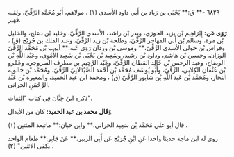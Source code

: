 ٦٨٢٩ -** ق:** يَحْيَى بن زياد بن أَبي داود الأسدي (١) ، مولاهم، أَبُو مُحَمَّد الرَّقِّيّ، ولقبه فهير.

**رَوَى عَن:** إِبْرَاهِيم بْن يزيد الخوزي، وبدر بْن راشد، الأسدي الرَّقِّيّ، وخليد بْن دعلج، والخليل بْن مرة، وسالم بْن أَبي المهاجر الرَّقِّيّ، وطلحة بْن زيد الرَّقِّيّ، وعبد الملك بن جُرَيْج (ق) ، وفراس بْن خولي الأسدي الرَّقِّيّ،** وموسى بْن وردان رَوَى عَنه:** أيوب بْن مُحَمَّد الرَّقِّيّ الوزان، وحسين بْن هاشم، وداود بْن رشيد، وسَعِيد بْن يَحْيَى بْن سَعِيد الأُمَوِي، وعَبْد اللَّهِ بْن الوضاح، وعبد الرحمن بْن خَالِد القطان الرَّقِّيّ، وعَبْد الرَّحِيمِ بن مطرف السروجي، وعَمْرو بْن عُثْمَان الكِلابي، الرَّقِّيّ، وأَبُو يُوسُف مُحَمَّد بْن أَحْمَد الصَّيْدَلانِيّ الرَّقِّيّ، ومُحَمَّد بْن خالويه النجار، ومُحَمَّد بْن عَبد اللَّهِ بْن شابور الرَّقِّيّ (ق) ، ومحمد ابن عبد الحميد، والمغيرة بْن عَبْد الرَّحْمَنِ الحراني.

ذكره ابنُ حِبَّان فِي كتاب "الثقات".

**وَقَال محمد بن عبد الحميد:** كان من الأبدال.

قال أبو علي مُحَمَّد بْن سَعِيد الحراني،** وابن حبان:** ماتبعد المئتين (١) .

روى له ابن ماجه حديثا واحدا عَنِ ابْنِ جُرَيْج عَن أَبِي الزبير،** عَنْ جَابِر:** طعام الواحد يكفي الاثنين" (٢) .